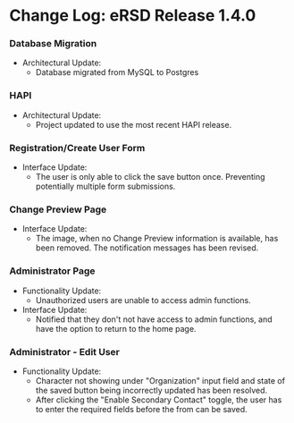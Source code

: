 # Change Log: eRSD Release 1.4.0

### Database Migration
- Architectural Update:
  - Database migrated from MySQL to Postgres

### HAPI
- Architectural Update:
  - Project updated to use the most recent HAPI release.
  
### Registration/Create User Form

- Interface Update:
  - The user is only able to click the save button once. Preventing potentially multiple form submissions.

### Change Preview Page

- Interface Update:
  - The image, when no Change Preview information is available, has been removed. The notification messages has been revised.

### Administrator Page
- Functionality Update:
  - Unauthorized users are unable to access admin functions.
- Interface Update:
  - Notified that they don't not have access to admin functions, and have the option to return to the home page.

### Administrator - Edit User

- Functionality Update:
  - Character not showing under "Organization" input field and state of the saved button being incorrectly updated has been resolved.
  - After  clicking the "Enable Secondary Contact" toggle, the user has to enter the required fields before the from can be saved.
